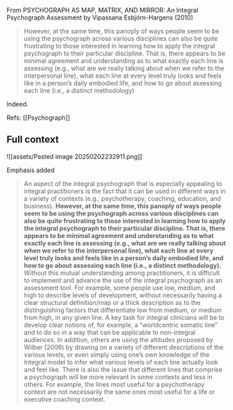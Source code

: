 From PSYCHOGRAPH AS MAP, MATRIX, AND MIRROR: An Integral Psychograph Assessment by Vipassana Esbjörn-Hargens (2010)

> However, at the same time, this panoply of ways people seem to be using the psychograph across various disciplines can also be quite frustrating to those interested in learning how to apply the integral psychograph to their particular discipline. That is, there appears to be minimal agreement and understanding as to what exactly each line is assessing (e.g., what are we really talking about when we refer to the interpersonal line), what each line at every level truly looks and feels like in a person’s daily embodied life, and how to go about assessing each line (i.e., a distinct methodology)

Indeed.

Refs: [[Psychograph]]

## Full context

![[assets/Pasted image 20250202232911.png]]

Emphasis added

> An aspect of the integral psychograph that is especially appealing to integral practitioners is the fact that it can be used in different ways in a variety of contexts (e.g., psychotherapy, coaching, education, and business). **However, at the same time, this panoply of ways people seem to be using the psychograph across various disciplines can also be quite frustrating to those interested in learning how to apply the integral psychograph to their particular discipline. That is, there appears to be minimal agreement and understanding as to what exactly each line is assessing (e.g., what are we really talking about when we refer to the interpersonal line), what each line at every level truly looks and feels like in a person’s daily embodied life, and how to go about assessing each line (i.e., a distinct methodology).** Without this mutual understanding among practitioners, it is difficult to implement and advance the use of the integral psychograph as an assessment tool. For example, some people use low, medium, and high to describe levels of development, without necessarily having a clear structural definition/map or a thick description as to the distinguishing factors that differentiate low from medium, or medium from high, in any given line. A key task for integral clinicians will be to develop clear notions of, for example, a “worldcentric somatic line” and to do so in a way that can be applicable to non-integral audiences. In addition, others are using the altitudes proposed by Wilber (2006) by drawing on a variety of different descriptions of the various levels, or even simply using one’s own knowledge of the Integral model to infer what various levels of each line actually look and feel like. There is also the issue that different lines that comprise a psychograph will be more relevant in some contexts and less in others. For example, the lines most useful for a psychotherapy context are not necessarily the same ones most useful for a life or executive coaching context.